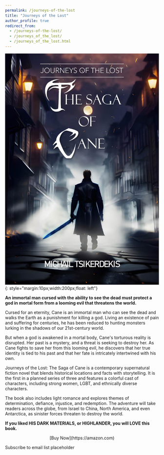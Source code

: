 ```yaml
---
permalink: /journeys-of-the-lost
title: "Journeys of the Lost"
author_profile: true
redirect_from:
  - /journeys-of-the-lost/
  - /journeys_of_the_lost/
  - /journeys_of_the_lost.html
---
```


![image](/images/Cover1024_1.jpg){: style="margin:10px;width:200px;float: left"}

**An immortal man cursed with the ability to see the dead must protect a god in mortal form from a looming evil that threatens the world.**

Cursed for an eternity, Cane is an immortal man who can see the dead and walks the Earth as a punishment for killing a god. Living an existence of pain and suffering for centuries, he has been reduced to hunting monsters lurking in the shadows of our 21st-century world.

But when a god is awakened in a mortal body, Cane's torturous reality is disrupted. Her past is a mystery, and a threat is seeking to destroy her. As Cane fights to save her from this looming evil, he discovers that her true identity is tied to his past and that her fate is intricately intertwined with his own.

Journeys of the Lost: The Saga of Cane is a contemporary supernatural fiction novel that blends historical locations and facts with storytelling. It is the first in a planned series of three and features a colorful cast of characters, including strong women, LGBT, and ethnically diverse characters.

The book also includes light romance and explores themes of determination, defiance, injustice, and redemption. The adventure will take readers across the globe, from Israel to China, North America, and even Antarctica, as sinister forces threaten to destroy the world.

**If you liked HIS DARK MATERIALS, or HIGHLANDER, you will LOVE this book.**

<center> [Buy Now](https://amazon.com) </center>

Subscribe to email list placeholder
